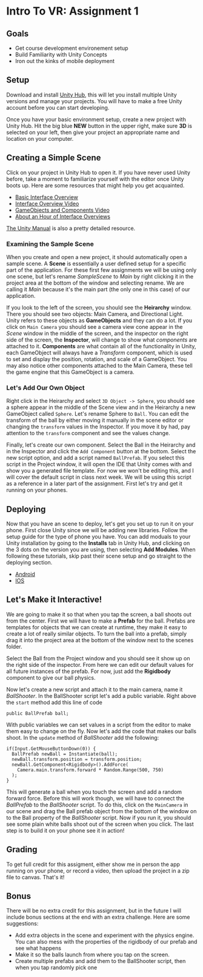 # Intro To VR: Assignment 1

## Goals
- Get course development environement setup
- Build Familiarity with Unity Concepts
- Iron out the kinks of mobile deployment

## Setup
Download and install [Unity Hub](https://unity3d.com/get-unity/download), this will let you install multiple Unity versions and manage your projects. You will have to make a free Unity account before you can start developing.

Once you have your basic environment setup, create a new project with Unity Hub. Hit the big blue **NEW** button in the upper right, make sure **3D** is selected on your left, then give your project an appropriate name and location on your computer.

## Creating a Simple Scene
Click on your project in Unity Hub to open it. If you have never used Unity before, take a moment to familiarize yourself with the editor once Unity boots up. Here are some resources that might help you get acquainted.
- [Basic Interface Overview](https://docs.unity3d.com/Manual/LearningtheInterface.html)
- [Interface Overview Video](https://www.youtube.com/watch?v=D7v2pjke5sc)
- [GameObjects and Components Video](https://www.youtube.com/watch?v=9Nf2_ds5y8c)
- [About an Hour of Interface Overviews](https://learn.unity.com/tutorial/using-the-unity-interface?courseId=5c8bcd60edbc2a0020e41e6d#)

[The Unity Manual](https://docs.unity3d.com/Manual/index.html) is also a pretty detailed resource.

### Examining the Sample Scene
When you create and open a new project, it should automatically open a sample scene. A **Scene** is essentially a user defined setup for a specific part of the application. For these first few assignments we will be using only one scene, but let's rename *SampleScene* to *Main* by right clicking it in the project area at the bottom of the window and selecting rename. We are calling it *Main* because it's the main part (the only one in this case) of our application.

If you look to the left of the screen, you should see the **Heirarchy** window. There you should see two objects: Main Camera, and Directional Light. Unity refers to these objects as **GameObjects** and they can do a lot. If you click on `Main Camera` you should see a camera view cone appear in the *Scene* window in the middle of the screen, and the inspector on the right side of the screen, the **Inspector**, will change to show what *components* are attached to it. **Components** are what contain all of the functionality in Unity, each GameObject will always have a *Transform* component, which is used to set and display the position, rotation, and scale of a GameObject. You may also notice other components attached to the Main Camera, these tell the game engine that this GameObject is a camera.

### Let's Add Our Own Object
Right click in the Heirarchy and select `3D Object -> Sphere`, you should see a sphere appear in the middle of the Scene view and in the Heirarchy a new GameObject called `Sphere`. Let's rename Sphere to `Ball`. You can edit the transform of the ball by either moving it manually in the scene editor or changing the `transform` values in the Inspector. If you move it by had, pay attention to the `transform` component and see the values change.

Finally, let's create our own component. Select the Ball in the Heirarchy and in the Inspector and click the `Add Component` button at the bottom. Select the new script option, and add a script named `BallPrefab`. If you select this script in the Project window, it will open the IDE that Unity comes with and show you a generated file template. For now we won't be editing this, and I will cover the default script in class next week. We will be using this script as a reference in a later part of the assignment. First let's try and get it running on your phones.

## Deploying
Now that you have an scene to deploy, let's get you set up to run it on your phone. First close Unity since we will be adding new libraries. Follow the setup guide for the type of phone you have. You can add moduals to your Unity installation by going to the **Installs** tab in Unity Hub, and clicking on the 3 dots on the version you are using, then selecting **Add Modules**. When following these tutorials, skip past their scene setup and go straight to the deploying section.
- [Android](https://docs.unity3d.com/Manual/android-sdksetup.html)
- [IOS](https://learn.unity.com/tutorial/building-for-mobile#5c7f8528edbc2a002053b4a1)

## Let's Make it Interactive!
We are going to make it so that when you tap the screen, a ball shoots out from the center. First we will have to make a **Prefab** for the ball. Prefabs are templates for objects that we can create at runtime, they make it easy to create a lot of really similar objects. To turn the ball into a prefab, simply drag it into the project area at the bottom of the window next to the scenes folder.

Select the Ball from the Project window and you should see it show up on the right side of the inspector. From here we can edit our default values for all future instances of the prefab. For now, just add the **Rigidbody** component to give our ball physics.

Now let's create a new script and attach it to the main camera, name it *BallShooter*. In the BallShooter script let's add a public variable. Right above the `start` method add this line of code
```
public BallPrefab ball;
```
With public variables we can set values in a script from the editor to make them easy to change on the fly. Now let's add the code that makes our balls shoot. In the `update` method of *BallShooter* add the following:
```
if(Input.GetMouseButtonDown(0)) {
  BallPrefab newBall = Instantiate(ball);
  newBall.transform.position = transform.position;
  newBall.GetComponent<Rigidbody>().AddForce(
    Camera.main.transform.forward * Random.Range(500, 750)
  );
}
```
This will generate a ball when you touch the screen and add a random forward force. Before this will work though, we will have to connect the *BallPrefab* to the *BallShooter* script. To do this, click on the `MainCamera` in our scene and drag the Ball prefab object from the bottom of the window on to the Ball property of the *BallShooter* script. Now if you run it, you should see some plain white balls shoot out of the screen when you click. The last step is to build it on your phone see it in action!

## Grading
To get full credit for this assigment, either show me in person the app running on your phone, or record a video, then upload the project in a zip file to canvas. That's it!

## Bonus
There will be no extra credit for this assignment, but in the future I will include bonus sections at the end with an extra challenge. Here are some suggestions:
- Add extra objects in the scene and experiment with the physics engine. You can also mess with the properties of the rigidbody of our prefab and see what happens
- Make it so the balls launch from where you tap on the screen.
- Create multiple prefabs and add them to the BallShooter script, then when you tap randomly pick one
